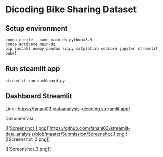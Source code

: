 # Dicoding Bike Sharing Dataset

## [](https://github.com/fanani03/streamlit-data_analysis/tree/main#setup-environment)Setup environment

```
conda create --name main-ds python=3.9
conda activate main-ds
pip install numpy pandas scipy matplotlib seaborn jupyter streamlit babel
```

## [](https://github.com/fanani03/streamlit-data_analysis/tree/main#run-steamlit-app)Run steamlit app

```
streamlit run dashboard.py
```

## Dashboard Streamlit

Link : https://fanani03-dataanalysis-dicoding.streamlit.app/

Dokumentasi

[![[Screenshot_1.png]]](https://github.com/fanani03/streamlit-data_analysis/blob/master/Submission/Screenshot_1.png)https://github.com/fanani03/streamlit-data_analysis/blob/master/Submission/Screenshot_1.png
![[Screenshot_2.png]]

![[Screenshot_3.png]]
